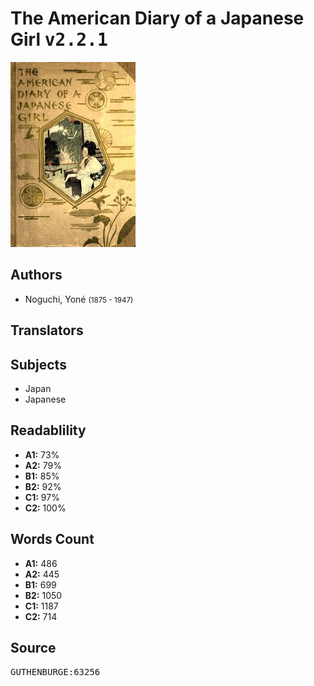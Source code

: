 # The American Diary of a Japanese Girl <kbd>v2.2.1</kbd>

![](./cover.medium.jpg "")

## Authors


 - Noguchi, Yoné <small>(1875 - 1947)</small>

## Translators



## Subjects


 - Japan
 - Japanese

## Readablility


 - **A1:** 73%
 - **A2:** 79%
 - **B1:** 85%
 - **B2:** 92%
 - **C1:** 97%
 - **C2:** 100%

## Words Count


 - **A1:** 486
 - **A2:** 445
 - **B1:** 699
 - **B2:** 1050
 - **C1:** 1187
 - **C2:** 714

## Source


<kbd>GUTHENBURGE:63256</kbd>
